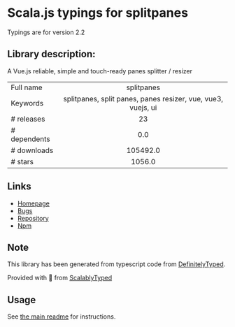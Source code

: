 
# Scala.js typings for splitpanes

Typings are for version 2.2

## Library description:
A Vue.js reliable, simple and touch-ready panes splitter / resizer

|                    |                 |
| ------------------ | :-------------: |
| Full name          | splitpanes |
| Keywords           | splitpanes, split panes, panes resizer, vue, vue3, vuejs, ui |
| # releases         | 23 |
| # dependents       | 0.0 |
| # downloads        | 105492.0 |
| # stars            | 1056.0 |

## Links
- [Homepage](https://github.com/antoniandre/splitpanes#readme)
- [Bugs](https://github.com/antoniandre/splitpanes/issues)
- [Repository](https://github.com/antoniandre/splitpanes)
- [Npm](https://www.npmjs.com/package/splitpanes)
    


## Note
This library has been generated from typescript code from [DefinitelyTyped](https://definitelytyped.org).

Provided with :purple_heart: from [ScalablyTyped](https://github.com/oyvindberg/ScalablyTyped)

## Usage
See [the main readme](../../readme.md) for instructions.


